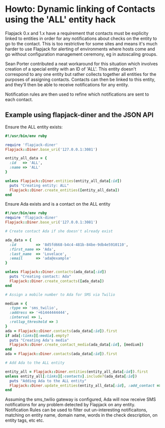 # Howto: Dynamic linking of Contacts using the 'ALL' entity hack

Flapjack 0.x and 1.x have a requirement that contacts must be explicity linked to entities in order for any notifications about checks on the entity to go to the contact. This is too restrictive for some sites and means it's much harder to use Flapjack for alerting of environments where hosts come and go without configuration management ceremony, eg in autoscaling groups.

Sean Porter contributed a neat workaround for this situation which involves creation of a special entity with an ID of 'ALL'.
This entity doesn't correspond to any one entity but rather collects together all entities for the purposes of assigning contacts. Contacts can then be linked to this entity, and they'll then be able to receive notifications for any entity.

Notification rules are then used to refine which notifications are sent to each contact.

## Example using flapjack-diner and the JSON API

Ensure the ALL entity exists:

```ruby
#!/usr/bin/env ruby

require 'flapjack-diner'
Flapjack::Diner.base_uri('127.0.0.1:3081')

entity_all_data = {
  :id   => 'ALL',
  :name => 'ALL'
}

unless Flapjack::Diner.entities(entity_all_data[:id])
  puts "Creating entity: ALL"
  Flapjack::Diner.create_entities([entity_all_data])
end
```

Ensure Ada exists and is a contact on the ALL entity

```ruby
#!/usr/bin/env ruby
require 'flapjack-diner'
Flapjack::Diner.base_uri('127.0.0.1:3081')

# Create contact Ada if she doesn't already exist

ada_data = {
  :id         => '8d5fd668-b4c4-481b-84be-9db4e5910110',
  :first_name => 'Ada',
  :last_name  => 'Lovelace',
  :email      => 'ada@example'
}

unless Flapjack::Diner.contacts(ada_data[:id])
  puts "Creating contact: Ada"
  Flapjack::Diner.create_contacts([ada_data])
end

# Assign a mobile number to Ada for SMS via Twilio

medium = {
  :type => 'sms_twilio',
  :address => '+61444444444',
  :interval => 1,
  :rollup_threshold => 3
}
ada = Flapjack::Diner.contacts(ada_data[:id]).first
if ada[:links][:media].empty?
  puts "Creating Ada's media"
  Flapjack::Diner.create_contact_media(ada_data[:id], [medium])
end
ada = Flapjack::Diner.contacts(ada_data[:id]).first

# Add Ada to the ALL entity

entity_all = Flapjack::Diner.entities(entity_all_data[:id]).first
unless entity_all[:links][:contacts].include?(ada_data[:id])
  puts "Adding Ada to the ALL entity"
  Flapjack::Diner.update_entities(entity_all_data[:id], :add_contact => ada_data[:id])
end
```

Assuming the sms_twilio gateway is configured, Ada will now receive SMS notifications for any problem detected by Flapjack on any entity. Notification Rules can be used to filter out un-interesting notificaitons, matching on entity name, domain name, words in the check description, on entity tags, etc etc.

